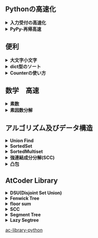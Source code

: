 ## Pythonの高速化
<details>
<summary><b>入力受付の高速化</b></summary>

```python
import sys
input = sys.stdin.readline
```
</details>

<details>
<summary><b>PyPy-再帰高速</b></summary>

```python
import pypyjit
pypyjit.set_param('max_unroll_recursion=-1')
```
</details>

## 便利

<details>
<summary><b>大文字小文字</b></summary>

#### 変換
```python
str = "abcXYZ"
str.upper()
str.lower()
```
#### 判定
```python
str.isupper()
str.islower()
```
</details>

<details>
<summary><b>dict型のソート</b></summary>

#### 変換
```python
d = {"banana": 3, "apple": 1, "orange": 2}

# keyで並び替え
d_sort_key = sorted(d.items(), key = lambda x: x[0])
# [("apple", 1), ("banana", 3), ("orange", 2)]

# valueで並び替え
d_sort_val = sorted(d.items(), key = lambda x: x[1])
# [("apple", 1), ("orange", 2), ("banana", 3)]

```
</details>

<details>
<summary><b>Counterの使い方</b></summary>

```python
from collections import Counter

moji1 = "apple"
cnt1 = Counter(moji1)

moji2 = "average"
cnt2 = Counter(moji2)

print(cnt2 - cnt1)
# Counter({"a": 1, "v": 1, "e": 1, "r": 1, "g": 1})

```
</details>

## 数学　高速

<details>
<summary><b>素数</b></summary>

Nまでの素数を算出
```python
def primeNumber(N):
    N = int(N ** (1 / 2) + 0.5) + 1
    primeList = [True] * (N + 1)
    primeList[0] = False
    primeList[1] = False
    
    for i in range(2, N + 1):
        if primeList[i]:
            for j in range(2 * i, N + 1, i):
                primeList[j] = False
    
    prime = []
    
    for i in range(2, N + 1):
        if primeList[i]:
            prime.append(i)
    
    return prime

N = int(input())

prime = primeNumber(N)
```
</details>

<details>
<summary><b>素因数分解</b></summary>

```python
def primeNumber(N):
    N = int(N ** (1 / 2) + 0.5) + 1
    primeList = [True] * (N + 1)
    primeList[0] = False
    primeList[1] = False
    
    for i in range(2, N + 1):
        if primeList[i]:
            for j in range(2 * i, N + 1, i):
                primeList[j] = False
    
    prime = []
    
    for i in range(2, N + 1):
        if primeList[i]:
            prime.append(i)
    
    return prime

def factorization(n, prime):
    ret = []
    tmp = n
    for i in prime:
        if tmp % i == 0:
            cnt = 0
            while tmp % i == 0:
                cnt += 1
                tmp //= i
            ret.append([i, cnt])
    
    if tmp != 1:
        ret.append([tmp, 1])
    
    if ret == []:
        ret.append([n, 1])
    
    return ret

N = int(input())

prime = primeNumber(N)
fac = factorization(N, prime)
```
</details>

## アルゴリズム及びデータ構造

<details>
<summary><b>Union Find</b></summary>

```python
import sys
sys.setrecursionlimit(10 ** 8)

def root(x):
    if par[x] < 0:
        return x
    else:
        par[x] = root(par[x])
        return par[x]
 
def union(x, y):
    x = root(x)
    y = root(y)
    if x == y:
        return
    par[x] += par[y]
    par[y] = x
 
def size(x):
    x = root(x)
    return -par[x]

N = int(input())
par = [-1] * N 
```
</details>

<details>
<summary><b>SortedSet</b></summary>

```python
import math
from bisect import bisect_left, bisect_right
from typing import Generic, Iterable, Iterator, TypeVar, Union, List
T = TypeVar('T')

class SortedSet(Generic[T]):
    BUCKET_RATIO = 50
    REBUILD_RATIO = 170

    def _build(self, a=None) -> None:
        "Evenly divide `a` into buckets."
        if a is None: a = list(self)
        size = self.size = len(a)
        bucket_size = int(math.ceil(math.sqrt(size / self.BUCKET_RATIO)))
        self.a = [a[size * i // bucket_size : size * (i + 1) // bucket_size] for i in range(bucket_size)]
    
    def __init__(self, a: Iterable[T] = []) -> None:
        "Make a new SortedSet from iterable. / O(N) if sorted and unique / O(N log N)"
        a = list(a)
        if not all(a[i] < a[i + 1] for i in range(len(a) - 1)):
            a = sorted(set(a))
        self._build(a)

    def __iter__(self) -> Iterator[T]:
        for i in self.a:
            for j in i: yield j

    def __reversed__(self) -> Iterator[T]:
        for i in reversed(self.a):
            for j in reversed(i): yield j
    
    def __len__(self) -> int:
        return self.size
    
    def __repr__(self) -> str:
        return "SortedSet" + str(self.a)
    
    def __str__(self) -> str:
        s = str(list(self))
        return "{" + s[1 : len(s) - 1] + "}"

    def _find_bucket(self, x: T) -> List[T]:
        "Find the bucket which should contain x. self must not be empty."
        for a in self.a:
            if x <= a[-1]: return a
        return a

    def __contains__(self, x: T) -> bool:
        if self.size == 0: return False
        a = self._find_bucket(x)
        i = bisect_left(a, x)
        return i != len(a) and a[i] == x

    def add(self, x: T) -> bool:
        "Add an element and return True if added. / O(√N)"
        if self.size == 0:
            self.a = [[x]]
            self.size = 1
            return True
        a = self._find_bucket(x)
        i = bisect_left(a, x)
        if i != len(a) and a[i] == x: return False
        a.insert(i, x)
        self.size += 1
        if len(a) > len(self.a) * self.REBUILD_RATIO:
            self._build()
        return True

    def discard(self, x: T) -> bool:
        "Remove an element and return True if removed. / O(√N)"
        if self.size == 0: return False
        a = self._find_bucket(x)
        i = bisect_left(a, x)
        if i == len(a) or a[i] != x: return False
        a.pop(i)
        self.size -= 1
        if len(a) == 0: self._build()
        return True
    
    def lt(self, x: T) -> Union[T, None]:
        "Find the largest element < x, or None if it doesn't exist."
        for a in reversed(self.a):
            if a[0] < x:
                return a[bisect_left(a, x) - 1]

    def le(self, x: T) -> Union[T, None]:
        "Find the largest element <= x, or None if it doesn't exist."
        for a in reversed(self.a):
            if a[0] <= x:
                return a[bisect_right(a, x) - 1]

    def gt(self, x: T) -> Union[T, None]:
        "Find the smallest element > x, or None if it doesn't exist."
        for a in self.a:
            if a[-1] > x:
                return a[bisect_right(a, x)]

    def ge(self, x: T) -> Union[T, None]:
        "Find the smallest element >= x, or None if it doesn't exist."
        for a in self.a:
            if a[-1] >= x:
                return a[bisect_left(a, x)]
    
    def __getitem__(self, x: int) -> T:
        "Return the x-th element, or IndexError if it doesn't exist."
        if x < 0: x += self.size
        if x < 0: raise IndexError
        for a in self.a:
            if x < len(a): return a[x]
            x -= len(a)
        raise IndexError
    
    def index(self, x: T) -> int:
        "Count the number of elements < x."
        ans = 0
        for a in self.a:
            if a[-1] >= x:
                return ans + bisect_left(a, x)
            ans += len(a)
        return ans

    def index_right(self, x: T) -> int:
        "Count the number of elements <= x."
        ans = 0
        for a in self.a:
            if a[-1] > x:
                return ans + bisect_right(a, x)
            ans += len(a)
        return ans
```

> <b>s = SortedSet()</b> 初期化<br>
> <b>len(s)</b> sの長さを表示<br>
> <b>s[x]</b> 下からx番目の要素を返す<br>
> <b>s.add(n)</b> nを追加<br>
> <b>s.discard(n)</b> nを削除<br>
> <b>s.lt(n)</b> nより小さい最大の要素<br>
> <b>s.le(n)</b> n以下の最大の要素><br>
> <b>s.gt(n)</b> nより大きい最小の要素<br>
> <b>s.ge(n)</b> n以上の最小の要素<br>
> <b>s.index(n)</b> nより小さい要素の個数<br>
> <b>s.index_right(n)</b> n以下の要素の個数<br>

> (https://github.com/tatyam-prime/SortedSet)

</details>

<details>
<summary><b>SortedMultiset</b></summary>

```python
import math
from bisect import bisect_left, bisect_right, insort
from typing import Generic, Iterable, Iterator, TypeVar, Union, List
T = TypeVar('T')

class SortedMultiset(Generic[T]):
    BUCKET_RATIO = 50
    REBUILD_RATIO = 170

    def _build(self, a=None) -> None:
        "Evenly divide `a` into buckets."
        if a is None: a = list(self)
        size = self.size = len(a)
        bucket_size = int(math.ceil(math.sqrt(size / self.BUCKET_RATIO)))
        self.a = [a[size * i // bucket_size : size * (i + 1) // bucket_size] for i in range(bucket_size)]
    
    def __init__(self, a: Iterable[T] = []) -> None:
        "Make a new SortedMultiset from iterable. / O(N) if sorted / O(N log N)"
        a = list(a)
        if not all(a[i] <= a[i + 1] for i in range(len(a) - 1)):
            a = sorted(a)
        self._build(a)

    def __iter__(self) -> Iterator[T]:
        for i in self.a:
            for j in i: yield j

    def __reversed__(self) -> Iterator[T]:
        for i in reversed(self.a):
            for j in reversed(i): yield j
    
    def __len__(self) -> int:
        return self.size
    
    def __repr__(self) -> str:
        return "SortedMultiset" + str(self.a)
    
    def __str__(self) -> str:
        s = str(list(self))
        return "{" + s[1 : len(s) - 1] + "}"

    def _find_bucket(self, x: T) -> List[T]:
        "Find the bucket which should contain x. self must not be empty."
        for a in self.a:
            if x <= a[-1]: return a
        return a

    def __contains__(self, x: T) -> bool:
        if self.size == 0: return False
        a = self._find_bucket(x)
        i = bisect_left(a, x)
        return i != len(a) and a[i] == x

    def count(self, x: T) -> int:
        "Count the number of x."
        return self.index_right(x) - self.index(x)

    def add(self, x: T) -> None:
        "Add an element. / O(√N)"
        if self.size == 0:
            self.a = [[x]]
            self.size = 1
            return
        a = self._find_bucket(x)
        insort(a, x)
        self.size += 1
        if len(a) > len(self.a) * self.REBUILD_RATIO:
            self._build()

    def discard(self, x: T) -> bool:
        "Remove an element and return True if removed. / O(√N)"
        if self.size == 0: return False
        a = self._find_bucket(x)
        i = bisect_left(a, x)
        if i == len(a) or a[i] != x: return False
        a.pop(i)
        self.size -= 1
        if len(a) == 0: self._build()
        return True

    def lt(self, x: T) -> Union[T, None]:
        "Find the largest element < x, or None if it doesn't exist."
        for a in reversed(self.a):
            if a[0] < x:
                return a[bisect_left(a, x) - 1]

    def le(self, x: T) -> Union[T, None]:
        "Find the largest element <= x, or None if it doesn't exist."
        for a in reversed(self.a):
            if a[0] <= x:
                return a[bisect_right(a, x) - 1]

    def gt(self, x: T) -> Union[T, None]:
        "Find the smallest element > x, or None if it doesn't exist."
        for a in self.a:
            if a[-1] > x:
                return a[bisect_right(a, x)]

    def ge(self, x: T) -> Union[T, None]:
        "Find the smallest element >= x, or None if it doesn't exist."
        for a in self.a:
            if a[-1] >= x:
                return a[bisect_left(a, x)]
    
    def __getitem__(self, x: int) -> T:
        "Return the x-th element, or IndexError if it doesn't exist."
        if x < 0: x += self.size
        if x < 0: raise IndexError
        for a in self.a:
            if x < len(a): return a[x]
            x -= len(a)
        raise IndexError

    def index(self, x: T) -> int:
        "Count the number of elements < x."
        ans = 0
        for a in self.a:
            if a[-1] >= x:
                return ans + bisect_left(a, x)
            ans += len(a)
        return ans

    def index_right(self, x: T) -> int:
        "Count the number of elements <= x."
        ans = 0
        for a in self.a:
            if a[-1] > x:
                return ans + bisect_right(a, x)
            ans += len(a)
        return ans
```

> <b>s = SortedSet()</b> 初期化<br>
> <b>len(s)</b> sの長さを表示<br>
> <b>s[x]</b> 下からx番目の要素を返す<br>
> <b>s.add(n)</b> nを追加<br>
> <b>s.discard(n)</b> nを削除<br>
> <b>s.lt(n)</b> nより小さい最大の要素<br>
> <b>s.le(n)</b> n以下の最大の要素><br>
> <b>s.gt(n)</b> nより大きい最小の要素<br>
> <b>s.ge(n)</b> n以上の最小の要素<br>
> <b>s.index(n)</b> nより小さい要素の個数<br>
> <b>s.index_right(n)</b> n以下の要素の個数<br>
> <b>s.count(x)</b>sに含まれるxの個数を返す<br>

> (https://github.com/tatyam-prime/SortedSet)
</details>

<details>
<summary><b>強連結成分分解(SCC)</b></summary>

```python
import sys
sys.setrecursionlimit(10 ** 8)

def dfs(x):
    if come[x]: return
    come[x] = True
    for i in G[x]:
        dfs(i)
    backorder.append(x)

def rdfs(x):
    if come[x]: return
    come[x] = True
    components[-1].append(x)
    for i in rG[x]:
        rdfs(i)

N, M = map(int, input().split())
G = [[] for _ in range(N)]
rG = [[] for _ in range(N)]
for _ in range(M):
    a, b = map(lambda x: int(x) - 1, input().split())
    G[a].append(b)
    rG[b].append(a)

come = [False] * N
backorder = []

for i in range(N):
    if come[i]: continue
    dfs(i)

backorder.reverse()
come = [False] * N

# 強連結成分を格納するリスト
components = []

for i in backorder:
    if come[i]: continue
    components.append([])
    rdfs(i)
```

> [AtCoder 典型90 021](https://atcoder.jp/contests/typical90/tasks/typical90_u)<br>
> [Youtube かつっぱ競プロ](https://www.youtube.com/watch?v=cRbst-d4Fho&t=1198s)

</details>

<details>
<summary><b>凸包</b></summary>

```python
def cross_product(moto, saki0, saki1):
    # moto->saki0 の直線に対し saki1がどちら側にあるか
    # >0 ならば 左側 <0 ならば 右側
    x0 = saki0[0] - moto[0]
    y0 = saki0[1] - moto[1]
    x1 = saki1[0] - moto[0]
    y1 = saki1[1] - moto[1]
    cross_product = x0 * y1 - x1 * y0
    
    return cross_product

def wrap(ps):
    # ギフト包装法を使って凸包を求める。
    # 各点[x, y]をリストとして与えると凸包の各点をリストとして返す。
    qs = []
    # 最初の点
    x = [p[0] for p in ps]
    min_i = x.index(min(x))
    qs.append(ps[min_i]) # xが最小になる点をqs[0]とする。
    # 各点
    n = -1
    while True:
        n += 1
        for i in range(len(ps)):
            flag = False
            for p1 in ps:
                if qs[n] == ps[i]:
                    flag = True
                    break
                result = cross_product(qs[n], ps[i], p1)
                if result > 0 : # left
                    flag = True
                    break
            if flag == False:
                this_i = i
        if ps[this_i] == qs[0]:
            break
        qs.append(ps[this_i])
    
    return qs

# pointは座標をリスト型でまとめたもの
wrap(point)
```
</details>



## AtCoder Library

<details>
<summary><b>DSU(Disjoint Set Union)</b></summary>

> [Union Find]<br>
> 無向グラフで2頂点が連結かどうかを判定

### import
```python
from atcoder.dsu import DSU
```

### メソッド一覧
>uf = DSU(N) 初期化(Nは頂点数)<br>

>uf.merge(u, v) 頂点u,vの連結<br>
>uf.same(u, v) 頂点u,vの連結成分判定(True/False)<br>
>uf.leader(u) 頂点uのルート<br>
>uf.size(u) 頂点uの連結成分の頂点数<br>
>uf.groups() 各連結成分のリスト<br>

</details>

<details>
<summary><b>Fenwick Tree</b></summary>

>[Fenwick Tree(フェニック木)]<br>
>長さ $N$ のリスト $A$ に対して、<br>
>・リスト $A$ 内の要素 $A_i$ の値を変更する<br>
>・半開区間 $[l, r)$ の値の総和 $A_l+A_{l+1}+\cdots +A_{r-1}$ を求める<br>
> 上記の操作を$O(\log N)$で実行

### import
```python
from atcoder.fenwicktree import FenwickTree
```

### メソッド一覧
>ft = FenwickTree(N) 初期化(長さN、値0のリスト)<br>

>ft.add(i, v) Aiの値にvを加算<br>
>ft.sum(l, r) 半開区間[l,r)の値の総和を返す。
</details>

<details>
<summary><b>floor sum</b></summary>

> 次の式で表される値を、 $O(\log m)$ で求める<br>
> $\sum_{i = 0}^{n - 1} \left\lfloor \frac{a \times i + b}{m} \right\rfloor$<br>

### import
```python
from atcoder.math import floor_sum
```

### メソッド一覧
> floor_sum(n, m, a, b) 上記の式の値を返す<br>

</details>

<details>
<summary><b>SCC</b></summary>

> 強連結成分分解<br>
> 有向グラフにおいて、お互いに行き来できる頂点を1つのグループにまとめる<br>

### import
```python
from atcoder.scc import SCCGraph
```

### メソッド一覧
> graph = SCCGraph(N) 頂点数Nのグラフを作成<br>

> graph.add_edge(u, v) 頂点uから頂点vへの有向辺をはる<br>
> graph.scc() 各要素(リスト)は強連結成分を返す<br>

</details>

<details>
<summary><b>Segment Tree</b></summary>

> リスト内の区間に対する演算(総和、最大値、最小値など)の結果を返す $O(\log N)$ <br>

### import
```python
from atcoder.segtree import SegTree
```

### メソッド一覧
> st = SegTree(op, e, v)
> - op:演算関数(sum, max, minなど)<br>
> - e:初期値<br>
> - v: list型の場合はそのままのリスト、int型の場合はすべての要素がeで長さvのリスト<br>

> st.set(p, x)  リスト $A$ について、 $A_p$ に $x$ を代入<br>
> st.get(p) リスト $A$ の $p$ 番目の要素 $A_p$<br>
> st.prod(l, r) 半開区間 $[l: r)$ における演算結果<br>
> st.all_prod() リスト全体における演算結果<br>
> st.max_right(p, func) セグメントツリー上で二分探索を行い、区間[p, j)がfuncを満たす最大のjを返す<br>
> st.min_left(p, func) セグメントツリー上で二分探索を行い、区間[j, p)がfuncを満たす最小のjを返す<br>

### 使用例
```python
from atcoder.segtree import SegTree

A = [1, 2, 3, 2, 1]
st = SegTree(max, -1, A)

print(st.min_left(0, lambda x: x < 3))
# 出力結果: 2 
#      → [0, 2)
```

</details>

<details>
<summary><b>Lazy Segtree</b></summary>

> リスト内の範囲を指定して、その区間全体に対する演算を行なった結果を取得 $O(\log N)$<br>
[ライブラリ解説](https://betrue12.hateblo.jp/entry/2020/09/22/194541)<br>

### import
```python
from atcoder.lazysegtree import LazySegTree
```

### メソッド一覧
> ls = LazySegTree(op, e, mapping, composition, _id, lst)<br>
>   - 遅延セグメントツリーを構築する。引数は以下の通り<br>
>       - op: 区間取得演算<br>
>       - e: 初期値<br>
>       - mapping: dataにlazyを作用させた時の関数<br>
>       - composition: lazyに別のlazyを作用させたときの関数<br>
>       - _id: mappingの恒等写像<br>
>       - lst: 初期リスト<br>

> ls.apply(l, r, f) リスト $A$ について、 $i=l,l+1, \cdots , r-1$ それぞれに対して $A_i$ に $f$ を作用<br>
> ls.set(p, x) リスト $A$ について、 $A_p$ に $x$ を代入<br>
> ls.get(p) リスト $A$ の $p$ 番目の要素 $A_p$ を返す<br>
> ls.prod(l, r) 半開区間 $[l: r)$ における演算の結果<br>
> ls.all_prod() リスト全体における演算の結果<br>
> ls.max_right(p, func) セグメントツリー上で二分探索を行い、区間[p, j)がfuncを満たす最大のjを返す<br>
> ls.min_left(p, func) セグメントツリー上で二分探索を行い、区間[j, p)がfuncを満たす最小のjを返す<br>

### 1. 区間加算・区間最小値取得
```python
from atcoder.lazysegtree import LazySegTree

INF = 1 << 63

def op(ele1, ele2):
    return min(ele1, ele2)

def mapping(func, ele):
    return func + ele

def composition(func_upper, func_lower):
    return func_upper + func_lower

e = INF
id_ = 0

# TODO (初期リストlst)
seg = LazySegTree(op, e, mapping, composition, id_, lst)
```

### 2. 区間加算・区間最大値取得
```python
from atcoder.lazysegtree import LazySegTree

INF = 1 << 63

def op(ele1, ele2):
    return max(ele1, ele2)

def mapping(func, ele):
    return func + ele

def composition(func_upper, func_lower):
    return func_upper + func_lower

e = -INF
id_ = 0

# TODO (初期リストlst)
seg = LazySegTree(op, e, mapping, composition, id_, lst)
```

### 3. 区間加算・区間和取得
```python
from atcoder.lazysegtree import LazySegTree

def op(ele1, ele2):
    return ele1 + ele2

def mapping(func, ele):
    return func + ele

def composition(func_upper, func_lower):
    return func_upper + func_lower

e = 0
id_ = 0

# TODO (初期リストlst)
seg = LazySegTree(op, e, mapping, composition, id_, lst)
```

### 4. 区間変更・区間最小値取得
```python
from atcoder.lazysegtree import LazySegTree

INF = 1 << 63
ID = INF

def op(ele1, ele2):
    return min(ele1, ele2)

def mapping(func, ele):
    if func == ID:
        return ele
    else:
        return func

def composition(func_upper, func_lower):
    if func_upper == ID:
        return func_lower
    else:
        return func_upper

e = INF
id_ = ID

# TODO (初期リストlst)
seg = LazySegTree(op, e, mapping, composition, id_, lst)
```

### 5. 区間変更・区間最大値取得
```python
from atcoder.lazysegtree import LazySegTree

INF = 1 << 63
ID = INF

def op(ele1, ele2):
    return max(ele1, ele2)

def mapping(func, ele):
    if func == ID:
        return ele
    else:
        return func

def composition(func_upper, func_lower):
    if func_upper == ID:
        return func_lower
    else:
        return func_upper

e = -INF
id_ = ID

# TODO (初期リストlst)
seg = LazySegTree(op, e, mapping, composition, id_, lst)
```

### 6. 区間変更・区間和取得
```python
from atcoder.lazysegtree import LazySegTree

INF = 1 << 63
ID = INF

def op(ele1, ele2):
    return ele1 + ele2

def mapping(func, ele):
    if func == ID:
        return ele
    else:
        return func

def composition(func_upper, func_lower):
    if func_upper == ID:
        return func_lower
    else:
        return func_upper

e = 0
id_ = ID

# TODO (初期リストlst)
seg = LazySegTree(op, e, mapping, composition, id_, lst)
```
[Pythonで遅延セグメントツリーの問題を解けるようにする！](https://qiita.com/hyouchun/items/1748bd320d2188a999f2)

</details>

[ac-library-python](https://github.com/not522/ac-library-python/blob/master/README_ja.md)<br>